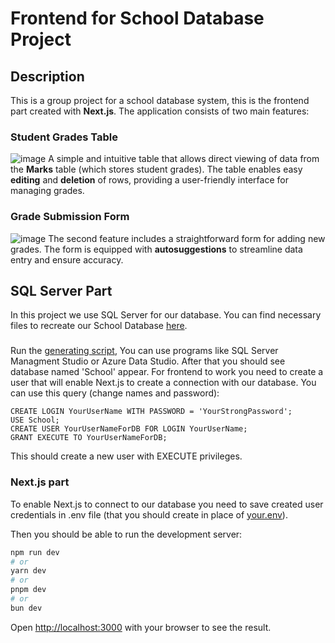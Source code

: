 # Frontend for School Database Project




## Description 

This is a group project for a school database system, this is the frontend part created with **Next.js**. The application consists of two main features:


### Student Grades Table  
![image](https://github.com/user-attachments/assets/7c03301c-00ef-4a2c-8bce-d03f5a756c44)
   A simple and intuitive table that allows direct viewing of data from the **Marks** table (which stores student grades). The table enables easy **editing** and **deletion** of rows, providing a user-friendly interface for managing grades.


### Grade Submission Form  
![image](https://github.com/user-attachments/assets/141dcf06-0852-4035-ac28-3f712616731a)
   The second feature includes a straightforward form for adding new grades. The form is equipped with **autosuggestions** to streamline data entry and ensure accuracy.
   

## SQL Server Part
In this project we use SQL Server for our database. You can find necessary files to recreate our School Database [here](https://github.com/filipjarzyna/BD-group-project-Database).
### 
Run the [generating script](https://github.com/filipjarzyna/BD-group-project-Database/blob/main/SchoolDatabase.sql), You can use programs like SQL Server Managment Studio or Azure Data Studio. After that you should see database named 'School' appear. For frontend to work you need to create a user that will enable Next.js to create a connection with our database. 
You can use this query (change names and password):
```tsql
CREATE LOGIN YourUserName WITH PASSWORD = 'YourStrongPassword';
USE School;
CREATE USER YourUserNameForDB FOR LOGIN YourUserName;
GRANT EXECUTE TO YourUserNameForDB;
```
This should create a new user with EXECUTE privileges.
### Next.js part
To enable Next.js to connect to our database you need to save created user credentials in .env file (that you should create in place of [your.env](/your.env)).

Then you should be able to run the development server:
```bash
npm run dev
# or
yarn dev
# or
pnpm dev
# or
bun dev
```

Open [http://localhost:3000](http://localhost:3000) with your browser to see the result.


